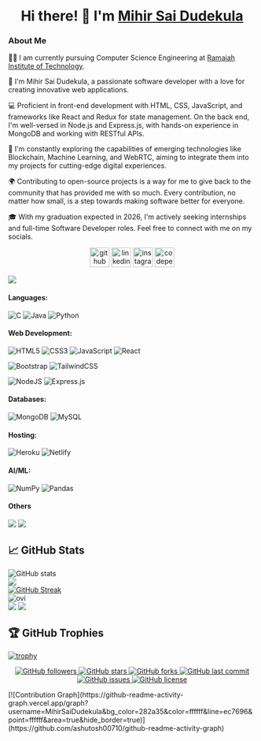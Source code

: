 <h1 align="center">Hi there! 👋 I'm <a href="https://www.linkedin.com/in/mihirsaidudekula/" target="_blank">Mihir Sai Dudekula</a></h1>

### About Me

👨‍🎓 I am currently pursuing Computer Science Engineering at [Ramaiah Institute of Technology](https://msrit.edu/).

🚀 I'm Mihir Sai Dudekula, a passionate software developer with a love for creating innovative web applications.

💻 Proficient in front-end development with HTML, CSS, JavaScript, and frameworks like React and Redux for state management. On the back end, I'm well-versed in Node.js and Express.js, with hands-on experience in MongoDB and working with RESTful APIs.

🌱 I'm constantly exploring the capabilities of emerging technologies like Blockchain, Machine Learning, and WebRTC, aiming to integrate them into my projects for cutting-edge digital experiences.

🌍 Contributing to open-source projects is a way for me to give back to the community that has provided me with so much. Every contribution, no matter how small, is a step towards making software better for everyone.

🎓 With my graduation expected in 2026, I'm actively seeking internships and full-time Software Developer roles. Feel free to connect with me on my socials.

<p align="center">
  <a href="https://github.com/MihirSaiDudekula"><img src="https://cdn.jsdelivr.net/npm/simple-icons@3.0.1/icons/github.svg" alt="github" height="40"></a>
  <a href="https://www.linkedin.com/in/mihir-sai-dudekula-4a2100261/"><img src="https://cdn.jsdelivr.net/npm/simple-icons@3.0.1/icons/linkedin.svg" alt="linkedin" height="40"></a>
  <a href="https://www.instagram.com/the_og_mihir/"><img src="https://cdn.jsdelivr.net/npm/simple-icons@3.0.1/icons/instagram.svg" alt="instagram" height="40"></a>
  <a href="https://codepen.io/MihirSaiDudekula"><img src="https://cdn.jsdelivr.net/npm/simple-icons@3.0.1/icons/codepen.svg" alt="codepen" height="40"></a>
</p>

![](https://komarev.com/ghpvc/?username=MihirSaiDudekula)

#### Languages:
![C](https://img.shields.io/badge/c-%2300599C.svg?style=for-the-badge&logo=c&logoColor=white) 
![Java](https://img.shields.io/badge/java-%23ED8B00.svg?style=for-the-badge&logo=java&logoColor=white) 
![Python](https://img.shields.io/badge/python-3670A0?style=for-the-badge&logo=python&logoColor=ffdd54) 
#### Web Development:
![HTML5](https://img.shields.io/badge/html5-%23E34F26.svg?style=for-the-badge&logo=html5&logoColor=white) 
![CSS3](https://img.shields.io/badge/css3-%231572B6.svg?style=for-the-badge&logo=css3&logoColor=white) 
![JavaScript](https://img.shields.io/badge/javascript-%23323330.svg?style=for-the-badge&logo=javascript&logoColor=%23F7DF1E)
![React](https://img.shields.io/badge/react-%2320232a.svg?style=for-the-badge&logo=react&logoColor=%2361DAFB)

![Bootstrap](https://img.shields.io/badge/bootstrap-%23563D7C.svg?style=for-the-badge&logo=bootstrap&logoColor=white) 
![TailwindCSS](https://img.shields.io/badge/tailwindcss-%2338B2AC.svg?style=for-the-badge&logo=tailwind-css&logoColor=white)


![NodeJS](https://img.shields.io/badge/node.js-6DA55F?style=for-the-badge&logo=node.js&logoColor=white) 
![Express.js](https://img.shields.io/badge/express.js-%23404d59.svg?style=for-the-badge&logo=express&logoColor=%2361DAFB) 
 
#### Databases:
![MongoDB](https://img.shields.io/badge/MongoDB-%234ea94b.svg?style=for-the-badge&logo=mongodb&logoColor=white) 
![MySQL](https://img.shields.io/badge/mysql-%2300f.svg?style=for-the-badge&logo=mysql&logoColor=white) 
#### Hosting:
![Heroku](https://img.shields.io/badge/heroku-%23430098.svg?style=for-the-badge&logo=heroku&logoColor=white) 
![Netlify](https://img.shields.io/badge/netlify-%23000000.svg?style=for-the-badge&logo=netlify&logoColor=#00C7B7) 
#### AI/ML:
![NumPy](https://img.shields.io/badge/numpy-%23013243.svg?style=for-the-badge&logo=numpy&logoColor=white) 
![Pandas](https://img.shields.io/badge/pandas-%23150458.svg?style=for-the-badge&logo=pandas&logoColor=white)
#### Others
<img src="https://img.shields.io/badge/Git-F05032?style=for-the-badge&logo=git&logoColor=white"> <img src="https://img.shields.io/badge/GitHub-100000?style=for-the-badge&logo=github&logoColor=white"> 

## 📈 GitHub Stats
<!-- [![](https://github-profile-summary-cards.vercel.app/api/cards/profile-details?username=MihirSaiDudekula&show_icons=true&count_private=true&theme=tokyonight)] -->
<!-- ![GitHub Activity Graph](https://activity-graph.herokuapp.com/graph?username=MihirSaiDudekula)   -->

<!-- ![GitHub metrics](https://metrics.lecoq.io/MihirSaiDudekula)   -->

![GitHub stats](https://github-readme-stats.vercel.app/api?username=mihirsaidudekula&theme=monokai&hide_border=false&include_all_commits=true&show_icons=true&count_private=true)<br/>
[![](https://github-profile-summary-cards.vercel.app/api/cards/profile-details?username=MihirSaiDudekula&theme=monokai&hide_border=false&include_all_commits=true&count_private=true)](https://github.com/vn7n24fzkq/github-profile-summary-cards)<br/>
[![GitHub Streak](https://streak-stats.demolab.com?user=mihirsaidudekula&theme=monokai)](https://git.io/streak-stats)<br/>
<img src="https://github-readme-stats.vercel.app/api/top-langs?username=MihirSaiDudekula&show_icons=true&locale=en&layout=compact&theme=monokai" alt="ovi" align="center" margin= 4px/>  
 [![](https://github-profile-summary-cards.vercel.app/api/cards/repos-per-language?username=mihirsaidudekula&theme=monokai&hide_border=false&include_all_commits=true&count_private=true)](https://github.com/vn7n24fzkq/github-profile-summary-cards) [![](https://github-profile-summary-cards.vercel.app/api/cards/most-commit-language?username=mihirsaidudekula&theme=monokai&hide_border=false&include_all_commits=true&count_private=true)](https://github.com/vn7n24fzkq/github-profile-summary-cards)  

## 🏆 GitHub Trophies
[![trophy](https://github-profile-trophy.vercel.app/?username=MihirSaiDudekula&theme=monokai&no-frame=false&no-bg=false&margin-w=4)](https://github.com/ryo-ma/github-profile-trophy)

<p align="center">
  <a href="#">
    <img src="https://img.shields.io/github/followers/MihirSaiDudekula?style=social"
         alt="GitHub followers">
  </a>
  <a href="#">
    <img src="https://img.shields.io/github/stars/MihirSaiDudekula/blog?style=social"
         alt="GitHub stars">
  </a>
  <a href="#">
    <img src="https://img.shields.io/github/forks/MihirSaiDudekula/blog?style=social"
         alt="GitHub forks">
  </a>
  <a href="#">
    <img src="https://img.shields.io/github/last-commit/MihirSaiDudekula/blog?style=flat"
         alt="GitHub last commit">
  </a>
  <a href="#">
    <img src="https://img.shields.io/github/issues/MihirSaiDudekula/blog?style=flat"
         alt="GitHub issues">
  </a>
  <a href="#">
    <img src="https://img.shields.io/github/license/MihirSaiDudekula/blog?style=flat"
         alt="GitHub license">
  </a>
</p>
[![Contribution Graph](https://github-readme-activity-graph.vercel.app/graph?username=MihirSaiDudekula&bg_color=282a35&color=ffffff&line=ec7696&point=ffffff&area=true&hide_border=true)](https://github.com/ashutosh00710/github-readme-activity-graph)
